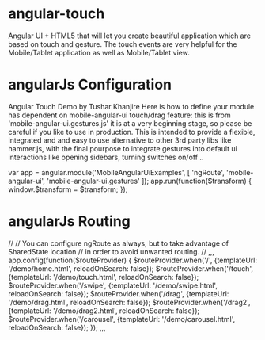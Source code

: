 # angular-touch

Angular UI + HTML5  that will let you create beautiful application which are based on touch and gesture.
The touch events are very helpful for the Mobile/Tablet application as well as Mobile/Tablet view.


# angularJs Configuration

Angular Touch Demo by Tushar Khanjire
Here is how to define your module has dependent on mobile-angular-ui
touch/drag feature: this is from 'mobile-angular-ui.gestures.js'
it is at a very beginning stage, so please be careful if you like to use
in production. This is intended to provide a flexible, integrated and and 
easy to use alternative to other 3rd party libs like hammer.js, with the
final pourpose to integrate gestures into default ui interactions like 
opening sidebars, turning switches on/off ..
  

var app = angular.module('MobileAngularUiExamples', [
  'ngRoute',
  'mobile-angular-ui',
  'mobile-angular-ui.gestures'
]);
app.run(function($transform) {
  window.$transform = $transform;
});


# angularJs Routing
// 
// You can configure ngRoute as always, but to take advantage of SharedState location
// in order to avoid unwanted routing.
// 
,,,
app.config(function($routeProvider) {
  $routeProvider.when('/',              {templateUrl: '/demo/home.html', reloadOnSearch: false});
  $routeProvider.when('/touch',         {templateUrl: '/demo/touch.html', reloadOnSearch: false});
  $routeProvider.when('/swipe',         {templateUrl: '/demo/swipe.html', reloadOnSearch: false});
  $routeProvider.when('/drag',          {templateUrl: '/demo/drag.html', reloadOnSearch: false});
  $routeProvider.when('/drag2',         {templateUrl: '/demo/drag2.html', reloadOnSearch: false});
  $routeProvider.when('/carousel',      {templateUrl: '/demo/carousel.html', reloadOnSearch: false});
});
,,,
